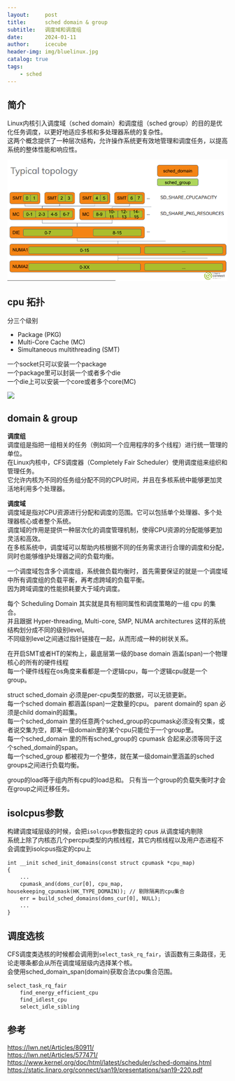 ```yaml
---
layout:     post
title:      sched domain & group
subtitle:   调度域和调度组
date:       2024-01-11
author:     icecube
header-img: img/bluelinux.jpg
catalog: true
tags:
    - sched
---
```


## 简介
Linux内核引入调度域（sched domain）和调度组（sched group）的目的是优化任务调度，以更好地适应多核和多处理器系统的复杂性。  
这两个概念提供了一种层次结构，允许操作系统更有效地管理和调度任务，以提高系统的整体性能和响应性。  

![](https://raw.githubusercontent.com/l3b2w1/l3b2w1.github.io/master/img/2024-01-11-sched-domain-group.png)

## cpu 拓扑
分三个级别  
* Package (PKG)  
* Multi-Core Cache (MC)   
* Simultaneous multithreading  (SMT)

一个socket只可以安装一个package    
一个package里可以封装一个或者多个die  
一个die上可以安装一个core或者多个core(MC)
 
![](https://raw.githubusercontent.com/l3b2w1/l3b2w1.github.io/master/img/2020-06-20-cpu-7.jpeg)

## domain & group

**调度组**   
调度组是指把一组相关的任务（例如同一个应用程序的多个线程）进行统一管理的单位。  
在Linux内核中，CFS调度器（Completely Fair Scheduler）使用调度组来组织和管理任务。  
它允许内核为不同的任务组分配不同的CPU时间，并且在多核系统中能够更加灵活地利用多个处理器。  

**调度域**    
调度域是指对CPU资源进行分配和调度的范围。它可以包括单个处理器、多个处理器核心或者整个系统。  
调度域的作用是提供一种层次化的调度管理机制，使得CPU资源的分配能够更加灵活和高效。   
在多核系统中，调度域可以帮助内核根据不同的任务需求进行合理的调度和分配，同时也能够维护处理器之间的负载均衡。  

一个调度域包含多个调度组，系统做负载均衡时，首先需要保证的就是一个调度域中所有调度组的负载平衡，再考虑跨域的负载平衡。  
因为跨域调度的性能损耗要大于域内调度。

每个 Scheduling Domain 其实就是具有相同属性和调度策略的一组 cpu 的集合。  
并且跟据 Hyper-threading, Multi-core, SMP, NUMA architectures 这样的系统结构划分成不同的级别level。    
不同级别level之间通过指针链接在一起，从而形成一种的树状关系。  

在开启SMT或者HT的架构上，最底层第一级的base domain 涵盖(span)一个物理核心的所有的硬件线程    
每一个硬件线程在os角度来看都是一个逻辑cpu，每一个逻辑cpu就是一个group。

struct sched_domain 必须是per-cpu类型的数据，可以无锁更新。  
每一个sched domain 都涵盖(span)一定数量的cpu。 parent domain的 span 必须是child domain的超集。  
每一个sched_domain 里的任意两个sched_group的cpumask必须没有交集，或者说交集为空，即某一级domain里的某个cpu只能位于一个group里。  
每一个sched_domain 里的所有sched_group的 cpumask 合起来必须等同于这个sched_domain的span。  
每一个sched_group 都被视为一个整体，就在某一级domain里涵盖的sched groups之间进行负载均衡。

group的load等于组内所有cpu的load总和。  只有当一个group的负载失衡时才会在group之间迁移任务。  

## isolcpus参数
构建调度域层级的时候，会把`isolcpus`参数指定的 cpus 从调度域内剔除  
系统上除了内核态几个percpu类型的内核线程，其它内核线程以及用户态进程不会调度到isolcpus指定的cpu上  
```
int __init sched_init_domains(const struct cpumask *cpu_map)
{
    ...
    cpumask_and(doms_cur[0], cpu_map, housekeeping_cpumask(HK_TYPE_DOMAIN)); // 剔除隔离的cpu集合
    err = build_sched_domains(doms_cur[0], NULL);
    ...
}
```

## 调度选核
CFS调度类选核的时候都会调用到`select_task_rq_fair`，该函数有三条路径，无论走哪条都会从所在调度域层级内选择某个核。   
会使用sched_domain_span(domain)获取合法cpu集合范围。
```
select_task_rq_fair
	find_energy_efficient_cpu
	find_idlest_cpu
	select_idle_sibling
```

## 参考
https://lwn.net/Articles/80911/  
https://lwn.net/Articles/577471/  
https://www.kernel.org/doc/html/latest/scheduler/sched-domains.html  
https://static.linaro.org/connect/san19/presentations/san19-220.pdf  

